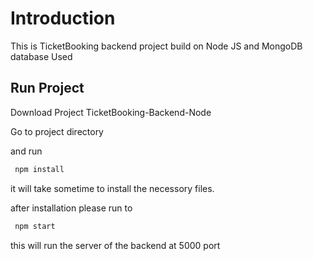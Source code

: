 # Introduction

This is TicketBooking backend project build on Node JS and MongoDB database Used  

## Run Project 

Download Project TicketBooking-Backend-Node

Go to project directory

and run

```bash
 npm install
```

it will take sometime to install the necessory files. 

after installation please run to

```bash
 npm start
```

this will run the server of the backend at 5000 port
